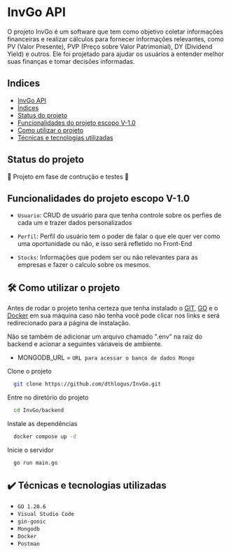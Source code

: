 # InvGo API

O projeto InvGo é um software que tem como objetivo coletar informações financeiras e realizar cálculos para fornecer informações relevantes, como PV (Valor Presente), PVP (Preço sobre Valor Patrimonial), DY (Dividend Yield) e outros. Ele foi projetado para ajudar os usuários a entender melhor suas finanças e tomar decisões informadas.

## Indices

- [InvGo API](#invgo-api)
- [Índices](#indices)
- [Status do projeto](#status-do-projeto)
- [Funcionalidades do projeto escopo V-1.0](#funcionalidades-do-projeto-escopo-v-10)
- [Como utilizar o projeto](#%EF%B8%8F-como-utilizar-o-projeto)
- [Técnicas e tecnologias utilizadas](#%EF%B8%8F-técnicas-e-tecnologias-utilizadas)


## Status do projeto

:construction: Projeto em fase de contrução e testes :construction:

## Funcionalidades do projeto escopo V-1.0

- `Usuario`: CRUD de usuário para que tenha controle sobre os perfies de cada um e trazer dados personalizados

- `Perfil`: Perfil do usuário tem o poder de falar o que ele quer ver como uma oportunidade ou não, e isso será refletido no Front-End

- `Stocks`: Informações que podem ser ou não relevantes para as empresas e fazer o calculo sobre os mesmos.

 ## 🛠️ Como utilizar o projeto

 Antes de rodar o projeto tenha certeza que tenha instalado o [GIT](https://git-scm.com/), [GO](https://go.dev/) e o [Docker](https://docs.docker.com/get-docker/) em sua máquina caso não tenha você pode clicar nos links e será redirecionado para a página de instalação.

 Não se também de adicionar um arquivo chamado ".env" na raiz do backend e acionar a seguintes váriaveis de ambiente.

 - MONGODB_URL = `URL para acessar o banco de dados Mongo`

Clone o projeto

```bash
  git clone https://github.com/dthlogus/InvGo.git
```

Entre no diretório do projeto

```bash
  cd InvGo/backend
```

Instale as dependências

```bash
  docker compose up -d
```

Inicie o servidor

```bash
  go run main.go
```

## ✔️ Técnicas e tecnologias utilizadas

- ``GO 1.20.6``
- ``Visual Studio Code``
- ``gin-gonic``
- ``Mongodb``
- ``Docker``
- ``Postman``
